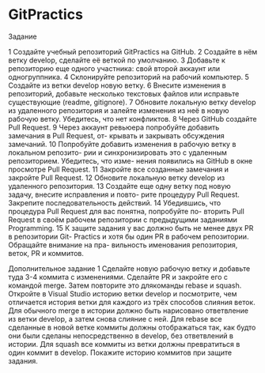 # GitPractics

Задание

1 Создайте учебный репозиторий GitPractics на GitHub.
2 Создайте в нём ветку develop, сделайте её веткой по умолчанию.
3 Добавьте к репозиторию еще одного участника: свой второй аккаунт или
одногруппника.
4 Склонируйте репозиторий на рабочий компьютер.
5 Создайте из ветки develop новую ветку.
6 Внесите изменения в репозиторий, добавьте несколько текстовых файлов
или исправьте существующие (readme, gitignore).
7 Обновите локальную ветку develop из удаленного репозитория и залейте
изменения из неё в новую рабочую ветку. Убедитесь, что нет конфликтов.
8 Через GitHub создайте Pull Request.
9 Через аккаунт ревьюера попробуйте добавить замечания в Pull Request, от-
крывать и закрывать обсуждения замечаний.
10 Попробуйте добавить изменения в рабочую ветку в локальном репозито-
рии и синхронизировать это с удаленным репозиторием. Убедитесь, что изме-
нения появились на GitHub в окне просмотре Pull Request.
11 Закройте все созданные замечания и закройте Pull Request.
12 Обновите локальную ветку develop из удаленного репозитория.
13 Создайте еще одну ветку под новую задачу, внесите исправления и повто-
рите процедуру Pull Request. Закрепите последовательность действий.
14 Убедившись, что процедура Pull Request для вас понятна, попробуйте по-
вторить Pull Request в своём рабочем репозитории с предыдущими заданиями
Programming.
15 К защите задания у вас должно быть не менее двух PR в репозитории Git-
Practics и хотя бы один PR в рабочем репозитории. Обращайте внимание на пра-
вильность именования репозитория, веток, PR и коммитов.


Дополнительное задание
1 Сделайте новую рабочую ветку и добавьте туда 3-4 коммита с изменениями. 
Сделайте PR и закройте его с командой merge. Затем повторите это длякоманды rebase и squash. 
Откройте в Visual Studio историю ветки develop и посмотрите, чем отличается история 
ветки для каждого из трёх способов слияния веток. 
Для обычного merge в истории должно быть нарисовано ответвление из
ветки develop, а затем снова слияние с ней. Для rebase все сделанные в новой
ветке коммиты должны отображаться так, как будто они были сделаны непосредственно в develop, 
без ответвлений в истории. Для squash все коммиты из
ветки должны превратиться в один коммит в develop. Покажите историю коммитов при защите задания.
